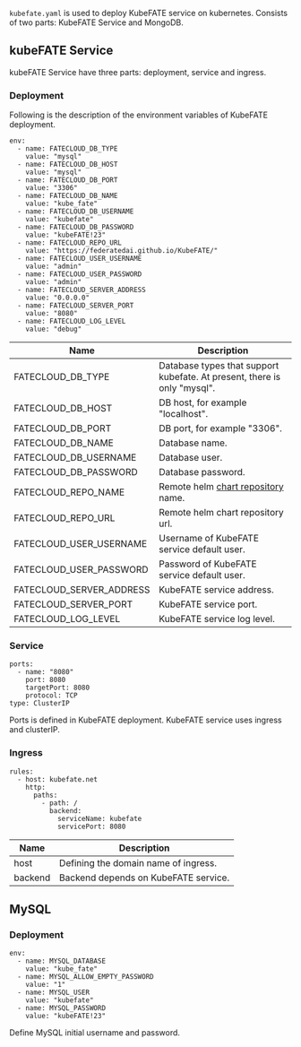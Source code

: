 `kubefate.yaml` is used to deploy KubeFATE service on kubernetes. Consists of two parts: KubeFATE Service and MongoDB.

## kubeFATE Service
kubeFATE Service have three parts: deployment, service and ingress.
### Deployment
Following is the description of the environment variables of KubeFATE deployment.
```
env:
  - name: FATECLOUD_DB_TYPE
    value: "mysql"
  - name: FATECLOUD_DB_HOST
    value: "mysql"
  - name: FATECLOUD_DB_PORT
    value: "3306"
  - name: FATECLOUD_DB_NAME
    value: "kube_fate"
  - name: FATECLOUD_DB_USERNAME
    value: "kubefate"
  - name: FATECLOUD_DB_PASSWORD
    value: "kubeFATE!23"
  - name: FATECLOUD_REPO_URL
    value: "https://federatedai.github.io/KubeFATE/"
  - name: FATECLOUD_USER_USERNAME
    value: "admin"
  - name: FATECLOUD_USER_PASSWORD
    value: "admin"
  - name: FATECLOUD_SERVER_ADDRESS
    value: "0.0.0.0"
  - name: FATECLOUD_SERVER_PORT
    value: "8080"
  - name: FATECLOUD_LOG_LEVEL
    value: "debug"
```
| Name                     | Description                                                  |
| ------------------------ | ------------------------------------------------------------ |
| FATECLOUD_DB_TYPE        | Database types that support kubefate. At present, there is only "mysql". |
| FATECLOUD_DB_HOST        | DB host, for example "localhost".                            |
| FATECLOUD_DB_PORT        | DB port, for example "3306".                                 |
| FATECLOUD_DB_NAME        | Database name.                                               |
| FATECLOUD_DB_USERNAME    | Database user.                                               |
| FATECLOUD_DB_PASSWORD    | Database password.                                           |
| FATECLOUD_REPO_NAME      | Remote helm [chart repository](https://helm.sh/docs/topics/chart_repository/) name. |
| FATECLOUD_REPO_URL       | Remote helm chart repository url.                            |
| FATECLOUD_USER_USERNAME  | Username of KubeFATE service default user.                   |
| FATECLOUD_USER_PASSWORD  | Password of KubeFATE service default user.                   |
| FATECLOUD_SERVER_ADDRESS | KubeFATE service address.                                    |
| FATECLOUD_SERVER_PORT    | KubeFATE service port.                                       |
| FATECLOUD_LOG_LEVEL      | KubeFATE service log level.                                  |

### Service
```
ports:
  - name: "8080"
    port: 8080
    targetPort: 8080
    protocol: TCP
type: ClusterIP
```
Ports is defined in KubeFATE deployment. KubeFATE service uses ingress and clusterIP.

### Ingress
```
rules:
  - host: kubefate.net
    http:
      paths:
        - path: /
          backend:
            serviceName: kubefate
            servicePort: 8080
```
|Name    |Description                          |
|--------|-------------------------------------|
|host    |Defining the domain name of ingress. |
|backend |Backend depends on KubeFATE service. |

## MySQL
### Deployment
```
env:
  - name: MYSQL_DATABASE
    value: "kube_fate"
  - name: MYSQL_ALLOW_EMPTY_PASSWORD
    value: "1"
  - name: MYSQL_USER
    value: "kubefate"
  - name: MYSQL_PASSWORD
    value: "kubeFATE!23"
```
Define MySQL initial username and password.